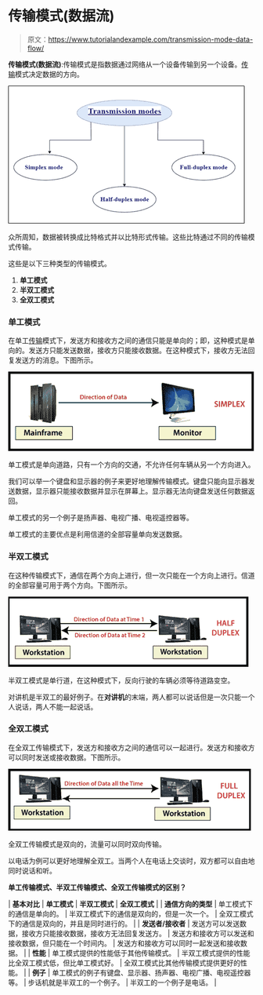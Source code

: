 # 传输模式(数据流)

> 原文：<https://www.tutorialandexample.com/transmission-mode-data-flow/>

**传输模式(数据流)**:传输模式是指数据通过网络从一个设备传输到另一个设备。[传输](https://www.tutorialandexample.com/transmission-control-protocol)模式决定数据的方向。

![Transmission Mode (Data Flow)](img/00d4ca540cc0fc37f6d126a740520211.png)

众所周知，数据被转换成比特格式并以比特形式传输。这些比特通过不同的传输模式传输。

这些是以下三种类型的传输模式。

1.  **单工模式**
2.  **半双工模式**
3.  **全双工模式**

### 单工模式

在单工[传输](https://www.tutorialandexample.com/transmission-media)模式下，发送方和接收方之间的通信只能是单向的；即，这种模式是单向的。发送方只能发送数据，接收方只能接收数据。在这种模式下，接收方无法回复发送方的消息。下图所示。

![Transmission Mode (Data Flow)](img/0ee0e8962b90928ed7075f87c0e6f543.png)

单工模式是单向道路，只有一个方向的交通，不允许任何车辆从另一个方向进入。

我们可以举一个键盘和显示器的例子来更好地理解传输模式。键盘只能向显示器发送数据，显示器只能接收数据并显示在屏幕上。显示器无法向键盘发送任何数据返回。

单工模式的另一个例子是扬声器、电视广播、电视遥控器等。

单工模式的主要优点是利用信道的全部容量单向发送数据。

### 半双工模式

在这种传输模式下，通信在两个方向上进行，但一次只能在一个方向上进行。信道的全部容量可用于两个方向。下图所示。

![Transmission Mode (Data Flow)](img/3a17bafeb5a6407b9948c9ac9e8ac65a.png)

半双工模式是单行道，在这种模式下，反向行驶的车辆必须等待道路变空。

对讲机是半双工的最好例子。在**对讲机**的末端，两人都可以说话但是一次只能一个人说话，两人不能一起说话。

### 全双工模式

在全双工传输模式下，发送方和接收方之间的通信可以一起进行。发送方和接收方可以同时发送或接收数据。下图所示。

![Transmission Mode (Data Flow)](img/ff8d5d8111e70d8131b981d621c288f2.png)

全双工传输模式是双向的，流量可以同时双向传输。

以电话为例可以更好地理解全双工。当两个人在电话上交谈时，双方都可以自由地同时说话和听。

**单工传输模式、半双工传输模式、全双工传输模式的区别？**



| **基本对比** | **单工模式** | **半双工模式** | **全双工模式** |
| **通信方向的类型** | 单工模式下的通信是单向的。 | 半双工模式下的通信是双向的，但是一次一个。 | 全双工模式下的通信是双向的，并且是同时进行的。 |
| **发送者/接收者** | 发送方可以发送数据，接收方只能接收数据，接收方无法回复发送方。 | 发送方和接收方可以发送和接收数据，但只能在一个时间内。 | 发送方和接收方可以同时一起发送和接收数据。 |
| **性能** | 单工模式提供的性能低于其他传输模式。 | 半双工模式提供的性能比全双工模式低，但比单工模式好。 | 全双工模式比其他传输模式提供更好的性能。 |
| **例子** | 单工模式的例子有键盘、显示器、扬声器、电视广播、电视遥控器等。 | 步话机就是半双工的一个例子。 | 半双工的一个例子是电话。 |

